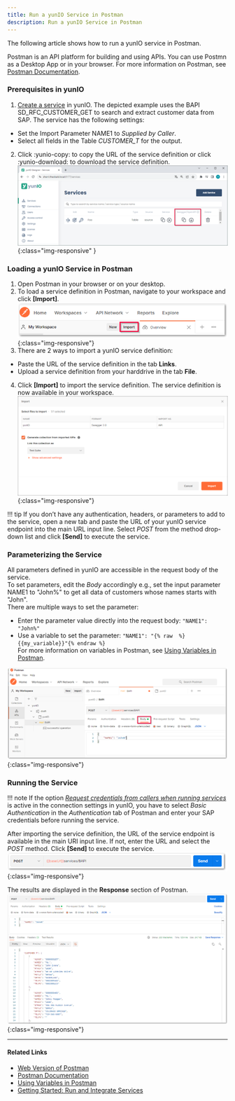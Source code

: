 ```yaml
---
title: Run a yunIO Service in Postman
description: Run a yunIO Service in Postman
---
```


The following article shows how to run a yunIO service in Postman.

Postman is an API platform for building and using APIs. You can use Postmn as a Desktop App or in your browser.
For more information on Postman, see [Postman Documentation](https://learning.postman.com/docs/getting-started/introduction/).

### Prerequisites in yunIO

1. [Create a service](../getting-started.md/#create-a-service) in yunIO. The depicted example uses the BAPI SD_RFC_CUSTOMER_GET to search and extract customer data from SAP. 
The service has the following settings:<br>
- Set the Import Parameter NAME1 to *Supplied by Caller*.
- Select all fields in the Table *CUSTOMER_T* for the output.
2. Click :yunio-copy: to copy the URL of the service definition or click :yunio-download: to download the service definition.<br>
![yunio-Services](../assets/images/yunio/articles/yunio-run-services.png){:class="img-responsive" }


### Loading a yunIO Service in Postman

1. Open Postman in your browser or on your desktop.
2. To load a service definition in Postman, navigate to your workspace and click **[Import]**.<br>
![Postman-Workspace](../assets/images/yunio/articles/postman-workspace.png){:class="img-responsive"}
3. There are 2 ways to import a yunIO service definition:<br>
- Paste the URL of the service definition in the tab **Links**.
- Upload a service definition from your harddrive in the tab **File**.
4. Click **[Import]** to import the service definition.
The service definition is now available in your workspace. <br>
![Postman-Import](../assets/images/yunio/articles/postman-import.png){:class="img-responsive"}

!!! tip
    If you don’t have any authentication, headers, or parameters to add to the service, open a new tab and paste the URL of your yunIO service endpoint into the main URL input line.
    Select *POST* from the method drop-down list and click **[Send]** to execute the service.

### Parameterizing the Service

All parameters defined in yunIO are accessible in the request body of the service. <br>
To set parameters, edit the *Body* accordingly e.g., set the input parameter NAME1 to "John%" to get all data of customers whose names starts with "John".<br>
There are multiple ways to set the parameter:
- Enter the parameter value directly into the request body: `"NAME1": "John%"`
- Use a variable to set the parameter: `"NAME1": "{% raw  %}{{my_variable}}"{% endraw %}`<br>
For more information on variables in Postman, see [Using Variables in Postman](https://learning.postman.com/docs/sending-requests/variables/).

![Postman-Import](../assets/images/yunio/articles/postman-body.png){:class="img-responsive"}

### Running the Service

!!! note
    If the option [*Request credentials from callers when running services*](../documentation/sap-connection/settings.md/#authentication) is active in the connection settings in yunIO,
    you have to select *Basic Authentication* in the *Authentication* tab of Postman and enter your SAP credentials before running the service.

After importing the service definition, the URL of the service endpoint is available in the main URI input line.
If not, enter the URL and select the *POST* method. 
Click **[Send]** to execute the service.<br>
![Swagger-Inspector](../assets/images/yunio/articles/postman-run.png){:class="img-responsive"}

The results are displayed in the **Response** section of Postman.
![Postman-Results](../assets/images/yunio/articles/postman-results.png){:class="img-responsive"}

******

#### Related Links
- [Web Version of Postman](https://www.postman.com/)
- [Postman Documentation](https://learning.postman.com/docs/getting-started/introduction/)
- [Using Variables in Postman](https://learning.postman.com/docs/sending-requests/variables/)
- [Getting Started: Run and Integrate Services](../getting-started.md/#run-and-integrate-services)
